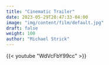 ```yaml
---
title: "Cinematic Trailer"
date: 2023-05-29T20:47:33-04:00
image: "img/content/film/default.jpg"
draft: false
weight: 100
author: "Michael Strick"
---
```


{{< youtube "WdVcFbY99cc" >}}
